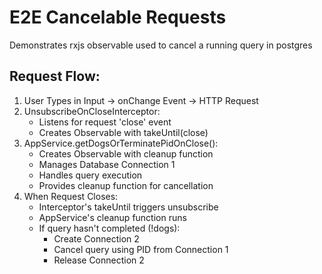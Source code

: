 # E2E Cancelable Requests

Demonstrates rxjs observable used to cancel a running query in postgres

## Request Flow:

1. User Types in Input → onChange Event → HTTP Request
2. UnsubscribeOnCloseInterceptor:
   - Listens for request 'close' event
   - Creates Observable with takeUntil(close)
3. AppService.getDogsOrTerminatePidOnClose():
   - Creates Observable with cleanup function
   - Manages Database Connection 1
   - Handles query execution
   - Provides cleanup function for cancellation
4. When Request Closes:
   - Interceptor's takeUntil triggers unsubscribe
   - AppService's cleanup function runs
   - If query hasn't completed (!dogs):
     - Create Connection 2
     - Cancel query using PID from Connection 1
     - Release Connection 2
